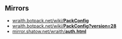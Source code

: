 ## Mirrors

* [wraith.botpack.net/wiki/**PackConfig**](wraith.botpack.net/wiki/PackConfig.html)
* [wraith.botpack.net/wiki/**PackConfig?version=28**](wraith.botpack.net/wiki/PackConfig_version_28.html)
* [mirror.shatow.net/wraith/**auth.html**](mirror.shatow.net/wraith/auth.html)

